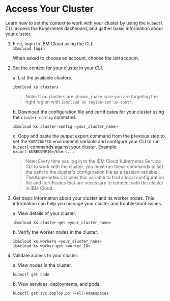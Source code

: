 # Access Your Cluster

Learn how to set the context to work with your cluster by using the `kubectl` CLI, access the Kubernetes dashboard, and gather basic information about your cluster.

1. First, login to IBM Cloud using the CLI:  
   `ibmcloud login`

   When asked to choose an account, choose the `IBM` account.

2. Set the context for your cluster in your CLI.

   a. List the available clusters.

   ```text
   ibmcloud ks clusters
   ```

   > Note: If no clusters are shown, make sure you are targeting the right region with `ibmcloud ks region-set us-south`.

   b. Download the configuration file and certificates for your cluster using the `cluster-config` command.

   ```text
   ibmcloud ks cluster-config <your_cluster_name>
   ```

   c. Copy and paste the output export command from the previous step to set the `KUBECONFIG` environment variable and configure your CLI to run `kubectl` commands against your cluster. Example:  
   `export KUBECONFIG=/Users...`   


   > Note: Every time you log in to the IBM Cloud Kubernetes Service CLI to work with the cluster, you must run these commands to set the path to the cluster's configuration file as a session variable. The Kubernetes CLI uses this variable to find a local configuration file and certificates that are necessary to connect with the cluster in IBM Cloud.

3. Get basic information about your cluster and its worker nodes. This information can help you manage your cluster and troubleshoot issues.

   a. View details of your cluster.

   ```text
   ibmcloud ks cluster-get <your_cluster_name>
   ```

   b. Verify the worker nodes in the cluster.

   ```text
   ibmcloud ks workers <your_cluster_name>
   ibmcloud ks worker-get <worker_ID>
   ```

4. Validate access to your cluster.

   a. View nodes in the cluster.

   ```text
   kubectl get node
   ```

   b. View services, deployments, and pods.

   ```text
   kubectl get svc,deploy,po --all-namespaces
   ```

